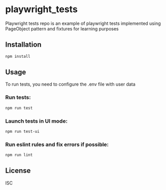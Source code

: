 # playwright_tests

Playwright tests repo is an example of playwright tests implemented using PageObject pattern and fixtures for learning purposes

## Installation

```bash
npm install
```

## Usage

To run tests, you need to configure the .env file with user data

### Run tests:
```bash
npm run test
```

### Launch tests in UI mode:
```bash
npm run test-ui
```

### Run eslint rules and fix errors if possible:
```bash
npm run lint
```

## License

ISC
